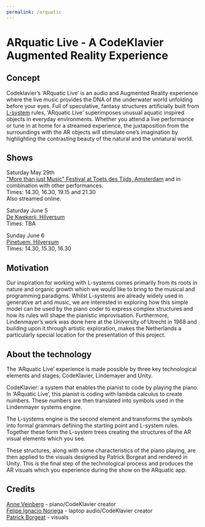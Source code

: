 ```yaml
---
permalink: /arquatic
---
```


# ARquatic Live - A CodeKlavier Augmented Reality Experience

## Concept

Codeklavier’s ‘ARquatic Live’ is an audio and Augmented Reality experience where the live music provides the DNA of the underwater world unfolding before your eyes. Full of speculative, fantasy structures artificially built from [L-system](https://en.wikipedia.org/wiki/L-system) rules, ‘ARquatic Live’ superimposes unusual aquatic inspired objects in everyday environments. Whether you attend a live performance or tune in at home for a streamed experience, the juxtaposition from the surroundings with the AR objects will stimulate one’s imagination by highlighting the contrasting beauty of the natural and the unnatural world.

## Shows
Saturday May 29th \
["More than just Music" Festival at Toets des Tijds, Amsterdam](toetsdestijds.nl) and in combination with other performances. \
Times: 14.30, 16.30, 19.15 and 21.30 \
Also streamed online.

Saturday June 5 \
[De Kwekerij, Hilversum](https://www.dekwekerijhilversum.nl/) \
Times: TBA

Sunday June 6 \
[Pinetuem, Hilversum](https://pinetum.nl/) \
Times: 14.30, 15.30, 16.30

## Motivation
Our inspiration for working with L-systems comes primarily from its roots in nature and organic growth which we would like to bring to the musical and programming paradigms. Whilst L-systems are already widely used in generative art and music, we are interested in exploring how this simple model can be used by the piano coder to express complex structures and how its rules will shape the pianistic improvisation. Furthermore, Lindenmayer’s work was done here at the University of Utrecht in 1968 and building upon it through artistic exploration, makes the Netherlands a particularly special location for the presentation of this project.


## About the technology
The ‘ARquatic Live’ experience is made possible by three key technological elements and stages; CodeKlavier, Lindemayer and Unity.

CodeKlavier: a system that enables the pianist to code by playing the piano. In ‘ARquatic Live’, this pianist is coding with lambda calculus to create numbers. These numbers are then translated into symbols used in the Lindenmayer systems engine. 

The L-systems engine is the second element and transforms the symbols into formal grammars defining the starting point and L-system rules. Together these form the L-system trees creating the structures of the AR visual elements which you see.

These structures, along with some characteristics of the piano playing, are then applied to the visuals designed by Patrick Borgeat and rendered in Unity. This is the final step of the technological process and produces the AR visuals which you experience during the show on the ARquatic app.

## Credits
[Anne Veinberg](https://anneveinberg.com/) - piano/CodeKlavier creator \
[Felipe Ignacio Noriega](https://felipeignacio.info/) - laptop audio/CodeKlavier creator \
[Patrick Borgeat](http://www.cappel-nord.de/b/) - visuals

